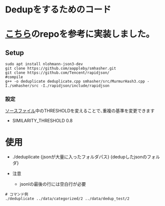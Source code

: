 # Dedupをするためのコード

# [こちら](https://github.com/if001/dedup_sentence)のrepoを参考に実装しました｡

## Setup
~~~
sudo apt install nlohmann-json3-dev
git clone https://github.com/aappleby/smhasher.git
git clone https://github.com/Tencent/rapidjson/
#compile
g++ -o deduplicate deduplicate.cpp smhasher/src/MurmurHash3.cpp -I./smhasher/src -I./rapidjson/include/rapidjson
~~~

### 設定
 [ソースファイル](./deduplicate.cpp)中のTHRESHOLDを変えることで､重複の基準を変更できます
- SIMILARITY_THRESHOLD 0.8

# 使用
- ./deduplicate {jsonが大量に入ったフォルダパス} {dedupしたjsonのフォルダ}

- 注意
    - jsonlの最後の行には空白行が必要

~~~
# コマンド例
./deduplicate ../data/categorized/2 ../data/dedup_test/2
~~~
